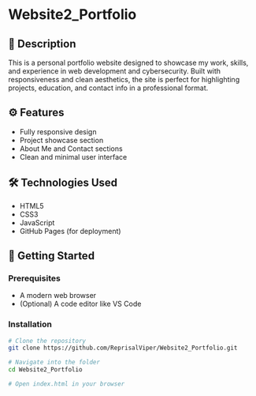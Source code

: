 # Website2_Portfolio

## 📌 Description  
This is a personal portfolio website designed to showcase my work, skills, and experience in web development and cybersecurity. Built with responsiveness and clean aesthetics, the site is perfect for highlighting projects, education, and contact info in a professional format.

## ⚙️ Features  
- Fully responsive design  
- Project showcase section  
- About Me and Contact sections  
- Clean and minimal user interface  

## 🛠️ Technologies Used  
- HTML5  
- CSS3  
- JavaScript  
- GitHub Pages (for deployment)  

## 🚀 Getting Started  

### Prerequisites  
- A modern web browser  
- (Optional) A code editor like VS Code  

### Installation  
```bash
# Clone the repository
git clone https://github.com/ReprisalViper/Website2_Portfolio.git

# Navigate into the folder
cd Website2_Portfolio

# Open index.html in your browser
